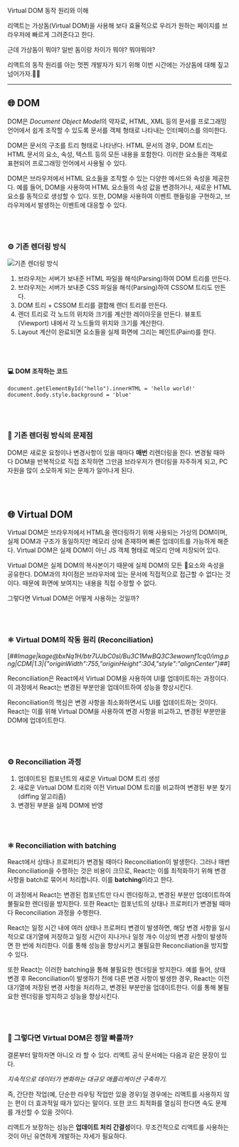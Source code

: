 Virtual DOM 동작 원리와 이해 <br />

리액트는 가상돔(Virtual DOM)을 사용해 보다 효율적으로 우리가 원하는 페이지를 브라우저에 빠르게 그려준다고 한다.

근데 가상돔이 뭐야? 일반 돔이랑 차이가 뭐야? 뭐야뭐야?

리액트의 동작 원리를 아는 멋찐 개발자가 되기 위해 이번 시간에는 가상돔에 대해 짚고 넘어가자.🏃‍♀️

---

## 🌐 DOM

DOM은 *Document Object Model*의 약자로, HTML, XML 등의 문서를 프로그래밍 언어에서 쉽게 조작할 수 있도록 문서를 객체 형태로 나타내는 인터페이스를 의미한다.

DOM은 문서의 구조를 트리 형태로 나타낸다. HTML 문서의 경우, DOM 트리는 HTML 문서의 요소, 속성, 텍스트 등의 모든 내용을 포함한다. 이러한 요소들은 객체로 표현되어 프로그래밍 언어에서 사용될 수 있다.

DOM은 브라우저에서 HTML 요소들을 조작할 수 있는 다양한 메서드와 속성을 제공한다. 예를 들어, DOM을 사용하여 HTML 요소들의 속성 값을 변경하거나, 새로운 HTML 요소를 동적으로 생성할 수 있다. 또한, DOM을 사용하여 이벤트 핸들링을 구현하고, 브라우저에서 발생하는 이벤트에 대응할 수 있다.

<br />
<br />

### ⚙️ 기존 렌더링 방식

![기존 렌더링 방식](https://img1.daumcdn.net/thumb/R1280x0/?scode=mtistory2&fname=https%3A%2F%2Fblog.kakaocdn.net%2Fdn%2FdnKujt%2Fbtr7OOkOt35%2FePyS6nNM9L4YQjifrj1byK%2Fimg.png)

1.  브라우저는 서버가 보내준 HTML 파일을 해석(Parsing)하여 DOM 트리를 만든다.
2.  브라우저는 서버가 보내준 CSS 파일을 해석(Parsing)하여 CSSOM 트리도 만든다.
3.  DOM 트리 + CSSOM 트리를 결합해 렌더 트리를 만든다.
4.  렌더 트리로 각 노드의 위치와 크기를 계산한 레이아웃을 만든다. 뷰포트(Viewport) 내에서 각 노드들의 위치와 크기를 계산한다.
5.  Layout 계산이 완료되면 요소들을 실제 화면에 그리는 페인트(Paint)를 한다.

<br />
<br />

#### 💻 DOM 조작하는 코드

```
document.getElementById("hello").innerHTML = 'hello world!'
document.body.style.background = 'blue'
```

<br />
<br />

### 🤨 기존 렌더링 방식의 문제점

DOM은 새로운 요청이나 변경사항이 있을 때마다 **매번** 리렌더링을 한다. 변경될 때마다 DOM을 반복적으로 직접 조작하면 그만큼 브라우저가 렌더링을 자주하게 되고, PC 자원을 많이 소모하게 되는 문제가 일어나게 된다.

<br />
<br />

## 🌐 Virtual DOM

Virtual DOM은 브라우저에서 HTML을 렌더링하기 위해 사용되는 가상의 DOM이며, 실제 DOM과 구조가 동일하지만 메모리 상에 존재하며 빠른 업데이트를 가능하게 해준다. Virtual DOM은 실제 DOM이 아닌 JS 객체 형태로 메모리 안에 저장되어 있다.

Virtual DOM은 실제 DOM의 복사본이기 때문에 실제 DOM의 모든 요소와 속성을 공유한다. DOM과의 차이점은 브라우저에 있는 문서에 직접적으로 접근할 수 없다는 것이다. 때문에 화면에 보여지는 내용을 직접 수정할 수 없다.

그렇다면 Virtual DOM은 어떻게 사용하는 것일까?

<br />
<br />

### ⚛️ Virtual DOM의 작동 원리 (Reconciliation)

[##_Image|kage@bxNq1H/btr7UJbC0sl/Bu3C1MwBQ3C3ewownf1cq0/img.png|CDM|1.3|{"originWidth":755,"originHeight":304,"style":"alignCenter"}_##]

Reconciliation은 React에서 Virtual DOM을 사용하여 UI를 업데이트하는 과정이다. 이 과정에서 React는 변경된 부분만을 업데이트하여 성능을 향상시킨다.

Reconciliation의 핵심은 변경 사항을 최소화하면서도 UI를 업데이트하는 것이다. React는 이를 위해 Virtual DOM을 사용하여 변경 사항을 비교하고, 변경된 부분만을 DOM에 업데이트한다.

<br />
<br />

### ⚙️ Reconciliation 과정

1.  업데이트된 컴포넌트의 새로운 Virtual DOM 트리 생성
2.  새로운 Virtual DOM 트리와 이전 Virtual DOM 트리를 비교하여 변경된 부분 찾기 (diffing 알고리즘)
3.  변경된 부분을 실제 DOM에 반영

<br />
<br />

### ⚛️ Reconciliation with batching

React에서 상태나 프로퍼티가 변경될 때마다 Reconciliation이 발생한다. 그러나 매번 Reconciliation을 수행하는 것은 비용이 크므로, React는 이를 최적화하기 위해 변경 사항을 batch로 묶어서 처리합니다. 이를 **batching**이라고 한다.

이 과정에서 React는 변경된 컴포넌트만 다시 렌더링하고, 변경된 부분만 업데이트하여 불필요한 렌더링을 방지한다. 또한 React는 컴포넌트의 상태나 프로퍼티가 변경될 때마다 Reconciliation 과정을 수행한다.

React는 일정 시간 내에 여러 상태나 프로퍼티 변경이 발생하면, 해당 변경 사항을 일시적으로 대기열에 저장하고 일정 시간이 지나거나 일정 개수 이상의 변경 사항이 발생하면 한 번에 처리한다. 이를 통해 성능을 향상시키고 불필요한 Reconciliation을 방지할 수 있다.

또한 React는 이러한 batching을 통해 불필요한 렌더링을 방지한다. 예를 들어, 상태 변경 후 Reconciliation이 발생하기 전에 다른 변경 사항이 발생한 경우, React는 이전 대기열에 저장된 변경 사항을 처리하고, 변경된 부분만을 업데이트한다. 이를 통해 불필요한 렌더링을 방지하고 성능을 향상시킨다.

<br />
<br />

### 🧐 그렇다면 Virtual DOM은 정말 빠를까?

결론부터 말하자면 아니오 라 할 수 있다. 리액트 공식 문서에는 다음과 같은 문장이 있다.

_지속적으로 데이터가 변화하는 대규모 애플리케이션 구축하기._

즉, 간단한 작업(예, 단순한 라우팅 작업만 있을 경우)일 경우에는 리액트를 사용하지 않는 편이 더 효과적일 때가 있다는 말이다. 또한 코드 최적화를 열심히 한다면 속도 문제를 개선할 수 있을 것이다.

리액트가 보장하는 성능은 **업데이트 처리 간결성**이다. 무조건적으로 리액트를 사용하는 것이 아닌 유연하게 개발하는 자세가 필요하다.
